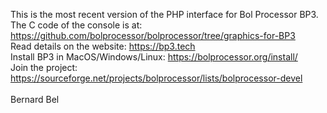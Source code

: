 This is the most recent version of the PHP interface for Bol Processor BP3.<br />The C code of the console is at: https://github.com/bolprocessor/bolprocessor/tree/graphics-for-BP3<br />Read details on the website: https://bp3.tech<br />Install BP3 in MacOS/Windows/Linux: https://bolprocessor.org/install/<br />Join the project: https://sourceforge.net/projects/bolprocessor/lists/bolprocessor-devel<br><br>
Bernard Bel
